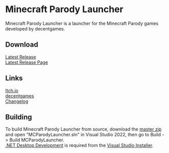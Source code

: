# Minecraft Parody Launcher

Minecraft Parody Launcher is a launcher for the Minecraft Parody games developed by decentgames.  

## Download
[Latest Release](https://github.com/KilLo445/MCParodyLauncher/releases/download/main/MinecraftParodyLauncher.zip)  
[Latest Release Page](https://github.com/KilLo445/MCParodyLauncher/releases/latest)
  
## Links
[Itch.io](https://decentgamestudio.itch.io/mc)  
[decentgames](https://killoofficial.wixsite.com/decentgames)  
[Changelog](https://htmlpreview.github.io/?https://github.com/KilLo445/MCParodyLauncher/master/MCParodyLauncher/changelog.html)  
  
## Building
To build Minecraft Parody Launcher from source, download the [master zip](https://github.com/KilLo445/MCParodyLauncher/archive/refs/heads/master.zip) and open "MCParodyLauncher.sln" in Visual Studio 2022, then go to Build -> Build MCParodyLauncher.  
[.NET Desktop Development](https://visualstudio.microsoft.com/vs/features/net-development/) is required from the [Visual Studio Installer](https://learn.microsoft.com/en-us/visualstudio/install/modify-visual-studio?view=vs-2022).
